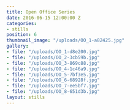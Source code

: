 ```yaml
---
title: Open Office Series
date: 2016-06-15 12:00:00 Z
categories:
- stills
position: 6
thumbnail_image: "/uploads/OO_1-a82425.jpg"
gallery:
- file: "/uploads/OO_1-d8e200.jpg"
- file: "/uploads/OO_2-3cb59b.jpg"
- file: "/uploads/OO_3-869c88.jpg"
- file: "/uploads/OO_4-1c46a9.jpg"
- file: "/uploads/OO_5-7bf3e5.jpg"
- file: "/uploads/OO_6-68928f.jpg"
- file: "/uploads/OO_7-ee5bf7.jpg"
- file: "/uploads/OO_8-651d3b.jpg"
layout: stills
---
```


